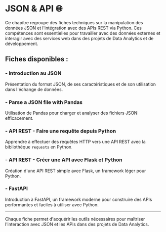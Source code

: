 # JSON & API 🌐

Ce chapitre regroupe des fiches techniques sur la manipulation des données JSON et l'intégration avec des APIs REST via Python. Ces compétences sont essentielles pour travailler avec des données externes et interagir avec des services web dans des projets de Data Analytics et de développement.

## Fiches disponibles :

### - **Introduction au JSON**
Présentation du format JSON, de ses caractéristiques et de son utilisation dans l'échange de données.

### - **Parse a JSON file with Pandas**
Utilisation de Pandas pour charger et analyser des fichiers JSON efficacement.

### - **API REST - Faire une requête depuis Python**
Apprendre à effectuer des requêtes HTTP vers une API REST avec la bibliothèque `requests` en Python.

### - **API REST - Créer une API avec Flask et Python**
Création d'une API REST simple avec Flask, un framework léger pour Python.

### - **FastAPI**
Introduction à FastAPI, un framework moderne pour construire des APIs performantes et faciles à utiliser avec Python.

---

Chaque fiche permet d'acquérir les outils nécessaires pour maîtriser l'interaction avec JSON et les APIs dans des projets de Data Analytics.

